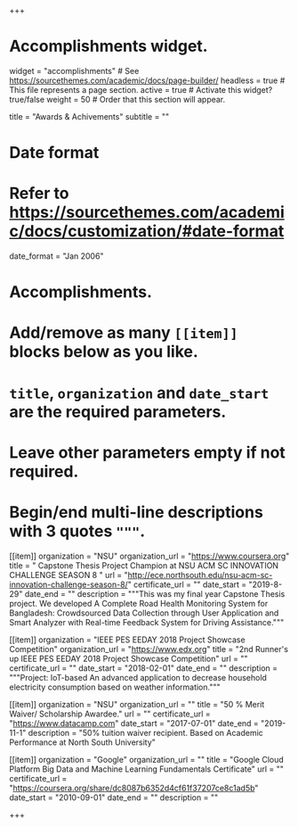 +++
# Accomplishments widget.
widget = "accomplishments"  # See https://sourcethemes.com/academic/docs/page-builder/
headless = true  # This file represents a page section.
active = true  # Activate this widget? true/false
weight = 50  # Order that this section will appear.

title = "Awards & Achivements"
subtitle = ""

# Date format
#   Refer to https://sourcethemes.com/academic/docs/customization/#date-format
date_format = "Jan 2006"

# Accomplishments.
#   Add/remove as many `[[item]]` blocks below as you like.
#   `title`, `organization` and `date_start` are the required parameters.
#   Leave other parameters empty if not required.
#   Begin/end multi-line descriptions with 3 quotes `"""`.

[[item]]
  organization = "NSU"
  organization_url = "https://www.coursera.org"
  title = " Capstone Thesis Project Champion at NSU ACM SC INNOVATION CHALLENGE SEASON 8 "
  url = "http://ece.northsouth.edu/nsu-acm-sc-innovation-challenge-season-8/"
  certificate_url = ""
  date_start = "2019-8-29"
  date_end = ""
  description = """This was my final year Capstone Thesis project. We developed A Complete Road Health Monitoring System for Bangladesh: Crowdsourced Data Collection through User Application and Smart Analyzer with Real-time Feedback System for Driving Assistance."""
  
[[item]]
  organization = "IEEE PES EEDAY 2018 Project Showcase Competition"
  organization_url = "https://www.edx.org"
  title = "2nd Runner's up IEEE PES EEDAY 2018 Project Showcase Competition"
  url = ""
  certificate_url = ""
  date_start = "2018-02-01"
  date_end = ""
  description = """Project: IoT-based An advanced application to decrease household electricity consumption based on weather information."""
  
[[item]]
  organization = "NSU"
  organization_url = ""
  title = "50 % Merit Waiver/ Scholarship Awardee."
  url = ""
  certificate_url = "https://www.datacamp.com"
  date_start = "2017-07-01"
  date_end = "2019-11-1"
  description = "50% tuition waiver recipient. Based on Academic Performance at North South University"

[[item]]
  organization = "Google"
  organization_url = ""
  title = "Google Cloud Platform Big Data and Machine Learning Fundamentals Certificate"
  url = ""
  certificate_url = "https://coursera.org/share/dc8087b6352d4cf61f37207ce8c1ad5b"
  date_start = "2010-09-01"
  date_end = ""
  description = ""

+++
